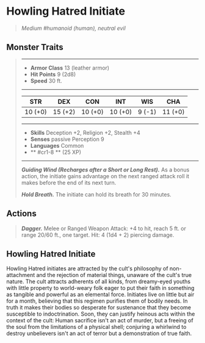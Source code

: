 # Howling Hatred Initiate
>*Medium #humanoid (human), neutral evil*
## Monster Traits
>___
>- **Armor Class** 13 (leather armor)
>- **Hit Points** 9 (2d8)
>- **Speed** 30 ft.
>___
>|STR|DEX|CON|INT|WIS|CHA|
>|:---:|:---:|:---:|:---:|:---:|:---:|
>|10 (+0)|15 (+2)|10 (+0)|10 (+0)|9 (-1)|11 (+0)|
>___
>- **Skills** Deception +2, Religion +2, Stealth +4
>- **Senses** passive Perception 9
>- **Languages** Common
>- ** #cr1-8 ** (25 XP)
>___
>***Guiding Wind (Recharges after a Short or Long Rest).*** As a bonus action, the initiate gains advantage on the next ranged attack roll it makes before the end of its next turn.  
>
>***Hold Breath.*** The initiate can hold its breath for 30 minutes.  
>
## Actions
>***Dagger.*** Melee  or Ranged Weapon Attack: +4 to hit, reach 5 ft. or range 20/60 ft., one target. Hit: 4 (1d4 + 2) piercing damage.
## Howling Hatred Initiate
Howling Hatred initiates are attracted by the cult's philosophy of non-attachment and the rejection of material things, unaware of the cult's true nature. The cult attracts adherents of all kinds, from dreamy-eyed youths with little property to world-weary folk eager to put their faith in something as tangible and powerful as an elemental force.
Initiates live on little but air for a month, believing that this regimen purifies them of bodily needs. In truth it makes their bodies so desperate for sustenance that they become susceptible to indoctrination. Soon, they can justify heinous acts within the context of the cult: Human sacrifice isn't an act of murder, but a freeing of the soul from the limitations of a physical shell; conjuring a whirlwind to destroy unbelievers isn't an act of terror but a demonstration of true faith.